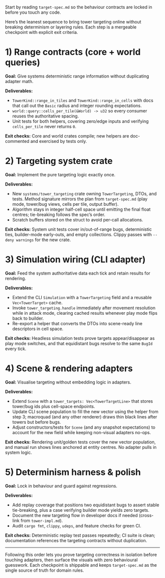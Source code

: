 Start by reading `target-spec.md` so the behaviour contracts are locked in before you touch any code.

Here’s the leanest sequence to bring tower targeting online without breaking determinism or layering rules. Each step is a mergeable checkpoint with explicit exit criteria.

# 1) Range contracts (core + world queries)

**Goal:** Give systems deterministic range information without duplicating adapter math.

**Deliverables:**

* `TowerKind::range_in_tiles` and `TowerKind::range_in_cells` with docs that call out the `Basic` radius and integer rounding expectations.
* `world::query::cells_per_tile(&World) -> u32` so every consumer reuses the authoritative spacing.
* Unit tests for both helpers, covering zero/edge inputs and verifying `cells_per_tile` never returns `0`.

**Exit checks:** Core and world crates compile; new helpers are doc-commented and exercised by tests only.

# 2) Targeting system crate

**Goal:** Implement the pure targeting logic exactly once.

**Deliverables:**

* New `systems/tower_targeting` crate owning `TowerTargeting`, DTOs, and tests. Method signature mirrors the plan from `target-spec.md` (play mode, tower/bug views, cells per tile, output buffer).
* Algorithm stays in integer half-cell space until emitting the final float centres; tie-breaking follows the spec’s order.
* Scratch buffers stored on the struct to avoid per-call allocations.

**Exit checks:** System unit tests cover in/out-of-range bugs, deterministic ties, builder-mode early-outs, and empty collections. Clippy passes with `--deny warnings` for the new crate.

# 3) Simulation wiring (CLI adapter)

**Goal:** Feed the system authoritative data each tick and retain results for rendering.

**Deliverables:**

* Extend the CLI `Simulation` with a `TowerTargeting` field and a reusable `Vec<TowerTarget>` cache.
* Invoke `tower_targeting.handle` immediately after movement resolution while in attack mode, clearing cached results whenever play mode flips back to builder.
* Re-export a helper that converts the DTOs into scene-ready line descriptors in cell space.

**Exit checks:** Headless simulation tests prove targets appear/disappear as play mode switches, and that equidistant bugs resolve to the same `BugId` every tick.

# 4) Scene & rendering adapters

**Goal:** Visualise targeting without embedding logic in adapters.

**Deliverables:**

* Extend `Scene` with a `tower_targets: Vec<TowerTargetLine>` that stores tower/bug ids plus cell-space endpoints.
* Update CLI scene population to fill the new vector using the helper from step 3; macroquad (and any other renderer) draws thin black lines after towers but before bugs.
* Adjust constructors/tests for `Scene` (and any snapshot expectations) to account for the new field while keeping non-visual adapters no-ops.

**Exit checks:** Rendering unit/golden tests cover the new vector population, and manual run shows lines anchored at entity centres. No adapter pulls in system logic.

# 5) Determinism harness & polish

**Goal:** Lock in behaviour and guard against regressions.

**Deliverables:**

* Add replay coverage that positions two equidistant bugs to assert stable tie-breaking, plus a case verifying builder mode yields zero targets.
* Document the new targeting flow in developer docs if needed (cross-link from `tower-impl.md`).
* Audit `cargo fmt`, `clippy`, `udeps`, and feature checks for green CI.

**Exit checks:** Deterministic replay test passes repeatedly; CI suite is clean; documentation references the targeting contracts without duplication.

---

Following this order lets you prove targeting correctness in isolation before touching adapters, then surface the visuals with zero behavioural guesswork. Each checkpoint is shippable and keeps `target-spec.md` as the single source of truth for domain rules.
